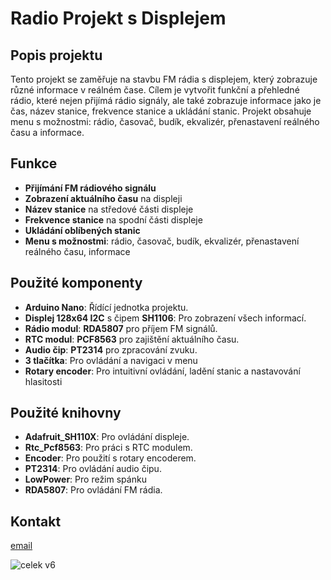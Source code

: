 # Radio Projekt s Displejem

## Popis projektu
Tento projekt se zaměřuje na stavbu FM rádia s displejem, který zobrazuje různé informace v reálném čase. Cílem je vytvořit funkční a přehledné rádio, které nejen přijímá rádio signály, ale také zobrazuje informace jako je čas, název stanice, frekvence stanice a ukládání stanic. Projekt obsahuje menu s možnostmi: rádio, časovač, budík, ekvalizér, přenastavení reálného času a informace.

## Funkce
- **Přijímání FM rádiového signálu**
- **Zobrazení aktuálního času** na displeji
- **Název stanice** na středové části displeje
- **Frekvence stanice** na spodní části displeje
- **Ukládání oblíbených stanic**
- **Menu s možnostmi**: rádio, časovač, budík, ekvalizér, přenastavení reálného času, informace

## Použité komponenty
- **Arduino Nano**: Řídící jednotka projektu.
- **Displej 128x64 I2C** s čipem **SH1106**: Pro zobrazení všech informací.
- **Rádio modul**: **RDA5807** pro příjem FM signálů.
- **RTC modul**: **PCF8563** pro zajištění aktuálního času.
- **Audio čip**: **PT2314** pro zpracování zvuku.
- **3 tlačítka**: Pro ovládání a navigaci v menu
- **Rotary encoder**: Pro intuitivní ovládání, ladění stanic a nastavování hlasitosti

## Použité knihovny
- **Adafruit_SH110X**: Pro ovládání displeje.
- **Rtc_Pcf8563**: Pro práci s RTC modulem.
- **Encoder**: Pro použití s rotary encoderem.
- **PT2314**: Pro ovládání audio čipu.
- **LowPower**: Pro režim spánku
- **RDA5807**: Pro ovládání FM rádia.

## Kontakt
[email](fialaadamak2006@gmail.com)

![celek v6](https://github.com/user-attachments/assets/b35fa04c-9619-4d42-a303-4d095582e08e)
